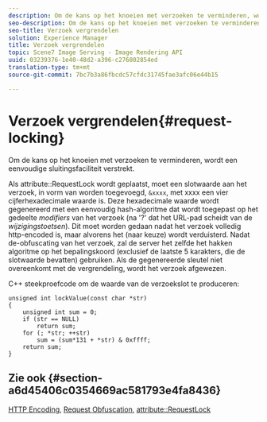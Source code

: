```yaml
---
description: Om de kans op het knoeien met verzoeken te verminderen, wordt een eenvoudige sluitingsfaciliteit verstrekt.
seo-description: Om de kans op het knoeien met verzoeken te verminderen, wordt een eenvoudige sluitingsfaciliteit verstrekt.
seo-title: Verzoek vergrendelen
solution: Experience Manager
title: Verzoek vergrendelen
topic: Scene7 Image Serving - Image Rendering API
uuid: 03239376-1e40-48d2-a396-c276802854ed
translation-type: tm+mt
source-git-commit: 7bc7b3a86fbcdc57cfdc31745fae3afc06e44b15

---
```



# Verzoek vergrendelen{#request-locking}

Om de kans op het knoeien met verzoeken te verminderen, wordt een eenvoudige sluitingsfaciliteit verstrekt.

Als attribute::RequestLock wordt geplaatst, moet een slotwaarde aan het verzoek, in vorm van worden toegevoegd, `&xxxx`, met xxxx een vier cijferhexadecimale waarde is. Deze hexadecimale waarde wordt gegenereerd met een eenvoudig hash-algoritme dat wordt toegepast op het gedeelte *modifiers* van het verzoek (na &#39;?&#39; dat het URL-pad scheidt van de *wijzigingstoetsen*). Dit moet worden gedaan nadat het verzoek volledig http-encoded is, maar alvorens het (naar keuze) wordt verduisterd. Nadat de-obfuscating van het verzoek, zal de server het zelfde het hakken algoritme op het bepalingskoord (exclusief de laatste 5 karakters, die de slotwaarde bevatten) gebruiken. Als de gegenereerde sleutel niet overeenkomt met de vergrendeling, wordt het verzoek afgewezen.

C++ steekproefcode om de waarde van de verzoekslot te produceren:

```
unsigned int lockValue(const char *str) 
{ 
    unsigned int sum = 0; 
    if (str == NULL) 
        return sum; 
    for (; *str; ++str) 
        sum = (sum*131 + *str) & 0xffff; 
    return sum; 
} 
```

## Zie ook {#section-a6d45406c0354669ac581793e4fa8436}

[HTTP Encoding](../../../../../is-api/http-ref/image-serving-api-ref/c-http-protocol-reference/c-syntax-and-features/r-http-encoding.md#reference-bb34dd13f316462695448acfa8f92df7), [Request Obfuscation](../../../../../is-api/http-ref/image-serving-api-ref/c-http-protocol-reference/c-syntax-and-features/r-request-obfuscation.md#reference-895f65d6796c43bb9bad21a676ed714d), [attribute::RequestLock](../../../../../is-api/image-catalog/image-serving-api-ref/c-image-catalog-reference/c-attributes-reference/r-requestlock.md#reference-8bbe2f581be847d3b9fa123e8e5e94b0)
